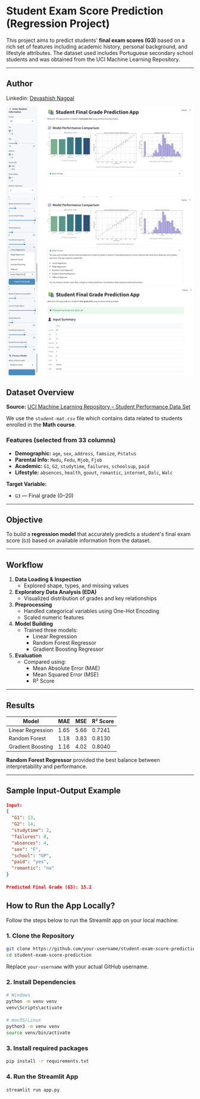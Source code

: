 # Student Exam Score Prediction (Regression Project)

This project aims to predict students' **final exam scores (G3)** based on a rich set of features including academic history, personal background, and lifestyle attributes. The dataset used includes Portuguese secondary school students and was obtained from the UCI Machine Learning Repository.

---

## Author

Linkedin: [Devashish Nagpal](https://www.linkedin.com/in/devashishnagpal/)

![Homepage](screenshots/home_page.png)
![Input Form](screenshots/input_form_filled.png)
![Output Prediction](screenshots/prediction_result.png)

## Dataset Overview

**Source:** [UCI Machine Learning Repository – Student Performance Data Set](https://archive.ics.uci.edu/ml/datasets/Student+Performance)

We use the `student-mat.csv` file which contains data related to students enrolled in the **Math course**.

### Features (selected from 33 columns)

- **Demographic:** `age`, `sex`, `address`, `famsize`, `Pstatus`
- **Parental Info:** `Medu`, `Fedu`, `Mjob`, `Fjob`
- **Academic:** `G1`, `G2`, `studytime`, `failures`, `schoolsup`, `paid`
- **Lifestyle:** `absences`, `health`, `goout`, `romantic`, `internet`, `Dalc`, `Walc`

**Target Variable:**  
- `G3` — Final grade (0–20)

---

## Objective

To build a **regression model** that accurately predicts a student's final exam score (`G3`) based on available information from the dataset.

---

## Workflow

1. **Data Loading & Inspection**
   - Explored shape, types, and missing values
2. **Exploratory Data Analysis (EDA)**
   - Visualized distribution of grades and key relationships
3. **Preprocessing**
   - Handled categorical variables using One-Hot Encoding
   - Scaled numeric features
4. **Model Building**
   - Trained three models:
     - Linear Regression
     - Random Forest Regressor
     - Gradient Boosting Regressor
5. **Evaluation**
   - Compared using:
     - Mean Absolute Error (MAE)
     - Mean Squared Error (MSE)
     - R² Score

---

## Results

| Model                | MAE   | MSE   | R² Score |
|---------------------|-------|-------|----------|
| Linear Regression    | 1.65  | 5.66  | 0.7241   |
| Random Forest        | 1.18  | 3.83  | 0.8130   |
| Gradient Boosting    | 1.16  | 4.02  | 0.8040   |

**Random Forest Regressor** provided the best balance between interpretability and performance.

---

## Sample Input-Output Example

```json
Input:
{
  "G1": 13,
  "G2": 14,
  "studytime": 2,
  "failures": 0,
  "absences": 4,
  "sex": "F",
  "school": "GP",
  "paid": "yes",
  "romantic": "no"
}

Predicted Final Grade (G3): 15.2

```

## How to Run the App Locally?

Follow the steps below to run the Streamlit app on your local machine:

### 1. Clone the Repository
```bash
git clone https://github.com/your-username/student-exam-score-prediction.git
cd student-exam-score-prediction
```
Replace `your-username` with your actual GitHub username.

### 2. Install Dependencies
```bash
# Windows
python -m venv venv
venv\Scripts\activate

# macOS/Linux
python3 -m venv venv
source venv/bin/activate
```

### 3. Install required packages
```bash
pip install -r requirements.txt
```

### 4. Run the Streamlit App
```bash
streamlit run app.py
```

